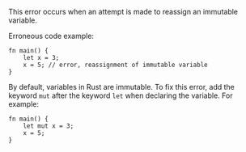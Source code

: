 This error occurs when an attempt is made to reassign an immutable variable.

Erroneous code example:

```compile_fail,E0384
fn main() {
    let x = 3;
    x = 5; // error, reassignment of immutable variable
}
```

By default, variables in Rust are immutable. To fix this error, add the keyword
`mut` after the keyword `let` when declaring the variable. For example:

```
fn main() {
    let mut x = 3;
    x = 5;
}
```
